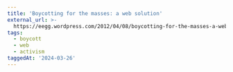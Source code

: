 ```yaml
---
title: 'Boycotting for the masses: a web solution'
external_url: >-
  https://eegg.wordpress.com/2012/04/08/boycotting-for-the-masses-a-web-solution/
tags:
  - boycott
  - web
  - activism
taggedAt: '2024-03-26'
---
```


